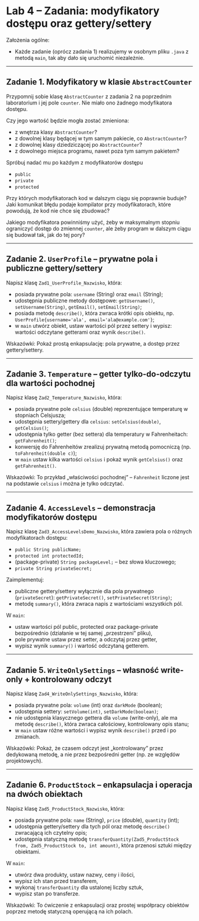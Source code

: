 # Lab 4 – Zadania: modyfikatory dostępu oraz gettery/settery 

Założenia ogólne:
- Każde zadanie (oprócz zadania 1) realizujemy w osobnym pliku `.java`
  z metodą `main`, tak aby dało się uruchomić niezależnie.

---

## Zadanie 1. Modyfikatory w klasie `AbstractCounter`

Przypomnij sobie klasę `AbstractCounter` z zadania 2 na poprzednim
laboratorium i jej pole `counter`. Nie miało ono żadnego modyfikatora
dostępu.

Czy jego wartość będzie mogła zostać zmieniona:
- z wnętrza klasy `AbstractCounter`?
- z dowolnej klasy będącej w tym samym pakiecie, co `AbstractCounter`?
- z dowolnej klasy dziedziczącej po `AbstractCounter`?
- z dowolnego miejsca programu, nawet poza tym samym pakietem?

Spróbuj nadać mu po każdym z modyfikatorów dostępu
- `public`
- `private`
- `protected`

Przy których modyfikatorach kod w dalszym ciągu się poprawnie buduje?
Jaki komunikat błędu podaje kompilator przy modyfikatorach, które
powodują, że kod nie chce się zbudować?

Jakiego modyfikatora powinniśmy użyć, żeby w maksymalnym stopniu
ograniczyć dostęp do zmiennej `counter`, ale żeby program w dalszym
ciągu się budował tak, jak do tej pory?

---

## Zadanie 2. `UserProfile` – prywatne pola i publiczne gettery/settery

Napisz klasę `Zad1_UserProfile_Nazwisko`, która:
- posiada prywatne pola: `username` (String) oraz `email` (String);
- udostępnia publiczne metody dostępowe: `getUsername()`,
  `setUsername(String)`, `getEmail()`, `setEmail(String)`;
- posiada metodę `describe()`, która zwraca krótki opis obiektu,
  np. `UserProfile{username='ala', email='ala@example.com'}`;
- w `main` utwórz obiekt, ustaw wartości pól przez settery i wypisz:
  wartości odczytane getterami oraz wynik `describe()`.

Wskazówki: Pokaż prostą enkapsulację: pola prywatne, a dostęp przez
gettery/settery.

---

## Zadanie 3. `Temperature` – getter tylko-do-odczytu dla wartości pochodnej

Napisz klasę `Zad2_Temperature_Nazwisko`, która:
- posiada prywatne pole `celsius` (double) reprezentujące temperaturę
  w stopniach Celsjusza;
- udostępnia settery/gettery dla `celsius`: `setCelsius(double)`,
  `getCelsius()`;
- udostępnia tylko getter (bez settera) dla temperatury w
  Fahrenheitach: `getFahrenheit()`;
- konwersję do Fahrenheitów zrealizuj prywatną metodą pomocniczą
  (np. `toFahrenheit(double c)`);
- w `main` ustaw kilka wartości `celsius` i pokaż wynik `getCelsius()`
  oraz `getFahrenheit()`.

Wskazówki: To przykład „właściwości pochodnej” – `Fahrenheit` liczone
jest na podstawie `celsius` i można je tylko odczytać.

---

## Zadanie 4. `AccessLevels` – demonstracja modyfikatorów dostępu

Napisz klasę `Zad3_AccessLevelsDemo_Nazwisko`, która zawiera pola o
różnych modyfikatorach dostępu:
- `public String publicName;`
- `protected int protectedId;`
- (package-private) `String packageLevel;` – bez słowa kluczowego;
- `private String privateSecret;`

Zaimplementuj:
- publiczne gettery/settery wyłącznie dla pola prywatnego
  (`privateSecret`): `getPrivateSecret()`, `setPrivateSecret(String)`;
- metodę `summary()`, która zwraca napis z wartościami wszystkich pól.

W `main`:
- ustaw wartości pól public, protected oraz package-private
  bezpośrednio (działanie w tej samej „przestrzeni” pliku),
- pole prywatne ustaw przez setter, a odczytaj przez getter,
- wypisz wynik `summary()` i wartość odczytaną getterem.

---

## Zadanie 5. `WriteOnlySettings` – własność write-only + kontrolowany odczyt

Napisz klasę `Zad4_WriteOnlySettings_Nazwisko`, która:
- posiada prywatne pola: `volume` (int) oraz `darkMode` (boolean);
- udostępnia settery: `setVolume(int)`, `setDarkMode(boolean)`;
- nie udostępnia klasycznego gettera dla `volume` (write-only), ale ma
  metodę `describe()`, która zwraca całościowy, kontrolowany opis
  stanu;
- w `main` ustaw różne wartości i wypisz wynik `describe()` przed i po
  zmianach.

Wskazówki: Pokaż, że czasem odczyt jest „kontrolowany” przez
dedykowaną metodę, a nie przez bezpośredni getter (np. ze względów
projektowych).

---

## Zadanie 6. `ProductStock` – enkapsulacja i operacja na dwóch obiektach

Napisz klasę `Zad5_ProductStock_Nazwisko`, która:
- posiada prywatne pola: `name` (String), `price` (double), `quantity`
  (int);
- udostępnia gettery/settery dla tych pól oraz metodę `describe()`
  zwracającą ich czytelny opis;
- udostępnia statyczną metodę `transferQuantity(Zad5_ProductStock
  from, Zad5_ProductStock to, int amount)`, która przenosi sztuki
  między obiektami.

W `main`:
- utwórz dwa produkty, ustaw nazwy, ceny i ilości,
- wypisz ich stan przed transferem,
- wykonaj `transferQuantity` dla ustalonej liczby sztuk,
- wypisz stan po transferze.

Wskazówki: To ćwiczenie z enkapsulacji oraz prostej współpracy
obiektów poprzez metodę statyczną operującą na ich polach.
